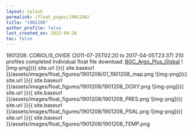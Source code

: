 ```yaml
---
layout: splash
permalink: /float_pages/1901208/
title: "1901208"
author_profile: false
last_created_on: 2025-09-26
toc: false
---
```

 
1901208: CORIOLIS_OVIDE (2011-07-25T02:20 to 2017-04-05T23:37)
210 profiles completed
Individual float file download: [BGC_Argo_Plus_Global](https://ftp.soest.hawaii.edu/bgc_argo_plus/Individual_Floats/outliers_removed/1901208_Sprof_processed.nc)
![img-png]({{ site.url }}{{ site.baseurl }}/assets/images/float_figures/1901208/01_1901208_map.png
![img-png]({{ site.url }}{{ site.baseurl }}/assets/images/float_figures/1901208/1901208_DOXY.png
![img-png]({{ site.url }}{{ site.baseurl }}/assets/images/float_figures/1901208/1901208_PRES.png
![img-png]({{ site.url }}{{ site.baseurl }}/assets/images/float_figures/1901208/1901208_PSAL.png
![img-png]({{ site.url }}{{ site.baseurl }}/assets/images/float_figures/1901208/1901208_TEMP.png
